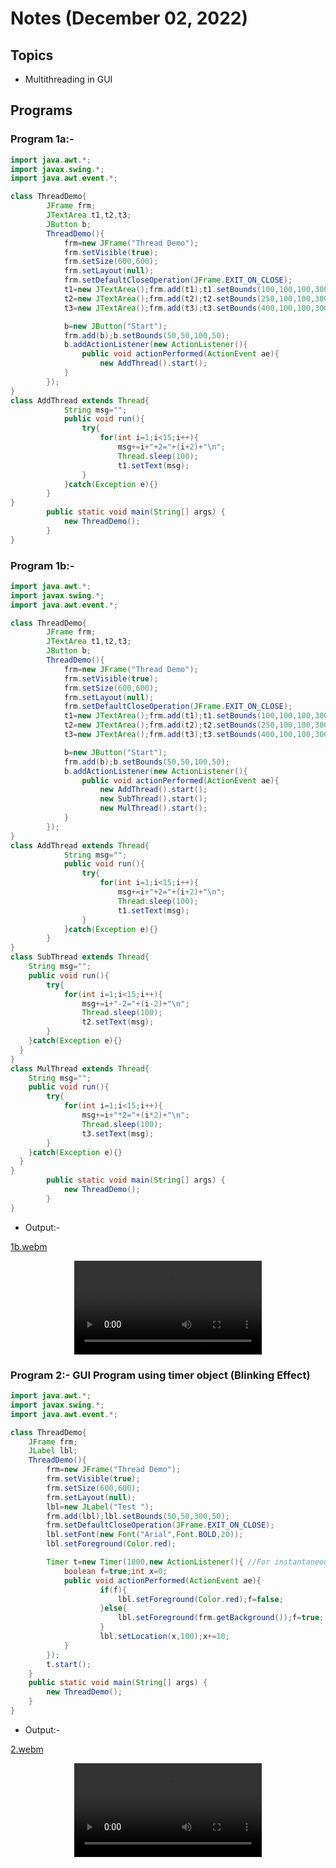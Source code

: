 # Notes (December 02, 2022)

## Topics

- Multithreading in GUI

## Programs

### Program 1a:-

```java
import java.awt.*;
import javax.swing.*;
import java.awt.event.*;

class ThreadDemo{
        JFrame frm;
        JTextArea t1,t2,t3;
        JButton b;
        ThreadDemo(){
            frm=new JFrame("Thread Demo");
            frm.setVisible(true);
            frm.setSize(600,600);
            frm.setLayout(null);
            frm.setDefaultCloseOperation(JFrame.EXIT_ON_CLOSE);
            t1=new JTextArea();frm.add(t1);t1.setBounds(100,100,100,300);
            t2=new JTextArea();frm.add(t2);t2.setBounds(250,100,100,300);
            t3=new JTextArea();frm.add(t3);t3.setBounds(400,100,100,300);

            b=new JButton("Start");
            frm.add(b);b.setBounds(50,50,100,50);
            b.addActionListener(new ActionListener(){
                public void actionPerformed(ActionEvent ae){
                    new AddThread().start();
            }
        });
}
class AddThread extends Thread{
            String msg="";
            public void run(){
                try{
                    for(int i=1;i<15;i++){
                        msg+=i+"+2="+(i+2)+"\n";
                        Thread.sleep(100);
                        t1.setText(msg);
                }
            }catch(Exception e){}
        }
}
        public static void main(String[] args) {
            new ThreadDemo();
        }
}
```

### Program 1b:-

```java
import java.awt.*;
import javax.swing.*;
import java.awt.event.*;

class ThreadDemo{
        JFrame frm;
        JTextArea t1,t2,t3;
        JButton b;
        ThreadDemo(){
            frm=new JFrame("Thread Demo");
            frm.setVisible(true);
            frm.setSize(600,600);
            frm.setLayout(null);
            frm.setDefaultCloseOperation(JFrame.EXIT_ON_CLOSE);
            t1=new JTextArea();frm.add(t1);t1.setBounds(100,100,100,300);
            t2=new JTextArea();frm.add(t2);t2.setBounds(250,100,100,300);
            t3=new JTextArea();frm.add(t3);t3.setBounds(400,100,100,300);

            b=new JButton("Start");
            frm.add(b);b.setBounds(50,50,100,50);
            b.addActionListener(new ActionListener(){
                public void actionPerformed(ActionEvent ae){
                    new AddThread().start();
                    new SubThread().start();
                    new MulThread().start();
            }
        });
}
class AddThread extends Thread{
            String msg="";
            public void run(){
                try{
                    for(int i=1;i<15;i++){
                        msg+=i+"+2="+(i+2)+"\n";
                        Thread.sleep(100);
                        t1.setText(msg);
                }
            }catch(Exception e){}
        }
}
class SubThread extends Thread{
    String msg="";
    public void run(){
        try{
            for(int i=1;i<15;i++){
                msg+=i+"-2="+(i-2)+"\n";
                Thread.sleep(100);
                t2.setText(msg);
        }
    }catch(Exception e){}
  }
}
class MulThread extends Thread{
    String msg="";
    public void run(){
        try{
            for(int i=1;i<15;i++){
                msg+=i+"*2="+(i*2)+"\n";
                Thread.sleep(100);
                t3.setText(msg);
        }
    }catch(Exception e){}
  }
}
        public static void main(String[] args) {
            new ThreadDemo();
        }
}
```

- Output:-

[1b.webm](https://user-images.githubusercontent.com/26346867/205220359-e756374e-7e4f-4e14-bdda-247f2d371d39.webm)

<center><video controls>
  <source src="https://user-images.githubusercontent.com/26346867/205220359-e756374e-7e4f-4e14-bdda-247f2d371d39.webm" type="video/webm">
  Your browser does not support the video tag.
</video></center>

### Program 2:- GUI Program using timer object (Blinking Effect)

```java
import java.awt.*;
import javax.swing.*;
import java.awt.event.*;

class ThreadDemo{
    JFrame frm;
    JLabel lbl;
    ThreadDemo(){
        frm=new JFrame("Thread Demo");
        frm.setVisible(true);
        frm.setSize(600,600);
        frm.setLayout(null);
        lbl=new JLabel("Test ");
        frm.add(lbl);lbl.setBounds(50,50,300,50);
        frm.setDefaultCloseOperation(JFrame.EXIT_ON_CLOSE);
        lbl.setFont(new Font("Arial",Font.BOLD,20));
        lbl.setForeground(Color.red);

        Timer t=new Timer(1000,new ActionListener(){ //For instantaneous blinking set 100 
            boolean f=true;int x=0;
            public void actionPerformed(ActionEvent ae){
                    if(f){
                        lbl.setForeground(Color.red);f=false;
                    }else{
                        lbl.setForeground(frm.getBackground());f=true;
                    }
                    lbl.setLocation(x,100);x+=10;
            }
        });
        t.start();
    }
    public static void main(String[] args) {
        new ThreadDemo();
    }
}
```

- Output:-

[2.webm](https://user-images.githubusercontent.com/26346867/205220387-4dac57e4-39f1-486f-ad5e-21874d902def.webm)

<center><video controls>
  <source src="https://user-images.githubusercontent.com/26346867/205220387-4dac57e4-39f1-486f-ad5e-21874d902def.webm" type="video/webm">
  Your browser does not support the video tag.
</video></center>
